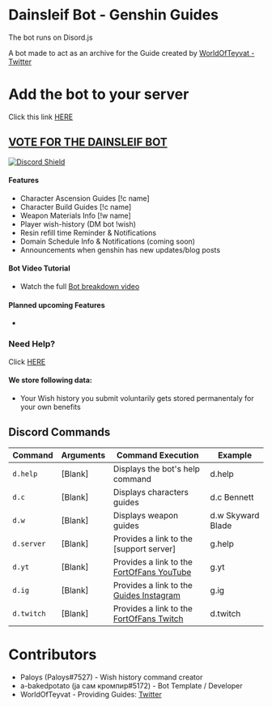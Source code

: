 # Dainsleif Bot - Genshin Guides

The bot runs on Disord.js 

A bot made to act as an archive for the Guide created by [WorldOfTeyvat - Twitter](https://twitter.com/WorldOfTeyvat)

# Add the bot to your server

Click this link [HERE](https://discord.com/api/oauth2/authorize?client_id=872528910301163551&permissions=8&scope=bot%20applications.commands)

## [VOTE FOR THE DAINSLEIF BOT](https://top.gg/bot/872528910301163551/vote)

[![Discord Shield](https://discord.com/api/guilds/847884308353122396/widget.png?style=shield)](https://discord.gg/worldofteyvat)

#### Features

- Character Ascension Guides [!c name]
- Character Build Guides [!c name]
- Weapon Materials Info [!w name]
- Player wish-history (DM bot !wish)
- Resin refill time Reminder & Notifications
- Domain Schedule Info & Notifications (coming soon)
- Announcements when genshin has new updates/blog posts


#### Bot Video Tutorial

- Watch the full [Bot breakdown video](https://youtu.be/b4pmqyxYuQ4)

#### Planned upcoming Features

-

### Need Help?

Click [HERE](https://discord.gg/m2zg7tmsYv)

#### We store following data: 

- Your Wish history you submit voluntarily gets stored permanentaly for your own benefits

## Discord Commands

| Command                        | Arguments                  | Command Execution                                                                                                                                                                          | Example                              |
| ------------------------------ | -------------------------- | ------------------------------------------------------------------------------------------------------------------------------------------------------------------------------------ | ------------------------------------ |
| `d.help`                       | [Blank]                    | Displays the bot's help command 	| d.help 			|
| `d.c`                     	 | [Blank]                    | Displays characters guides 		| d.c Bennett 			|
| `d.w`                      	 | [Blank]                    | Displays weapon guides 			| d.w Skyward Blade 		|
| `d.server`                     | [Blank]                    | Provides a link to the [support server] | g.help			|
| `d.yt`                       	 | [Blank]                    | Provides a link to the [FortOfFans YouTube](https://bit.ly/FortYT) 	| g.yt 	    |
| `d.ig`                     	 | [Blank]                    | Provides a link to the [Guides Instagram](https://bit.ly/cele-ig) 	| g.ig  |
| `d.twitch`                     | [Blank]                    | Provides a link to the [FortOfFans Twitch](https://twitch.tv/FortOfFans)| d.twitch  |



# Contributors

- Paloys (Paloys#7527) - Wish history command creator
- a-bakedpotato (ја сам кромпир#5172) - Bot Template / Developer 
- WorldOfTeyvat - Providing Guides: [Twitter](https://twitter.com/WorldOfTeyvat?s=09)